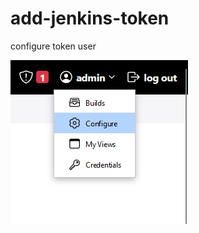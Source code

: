 add-jenkins-token
=================

configure token user

![qownnotes-media-DeBZyS](../../media/qownnotes-media-DeBZyS.png)
